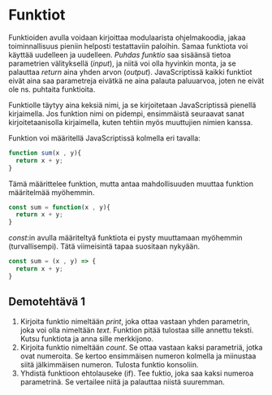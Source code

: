 # Funktiot

Funktioiden avulla voidaan kirjoittaa modulaarista ohjelmakoodia, jakaa toiminnallisuus pieniin helposti testattaviin paloihin. Samaa funktiota voi käyttää uudelleen ja uudelleen. *Puhdas funktio* saa sisäänsä tietoa parametrien välityksellä (*input*), ja niitä voi olla hyvinkin monta, ja se palauttaa *return* aina yhden arvon (*output*). JavaScriptissä kaikki funktiot eivät aina saa parametreja eivätkä ne aina palauta paluuarvoa, joten ne eivät ole ns. puhtaita funktioita.

Funktiolle täytyy aina keksiä nimi, ja se kirjoitetaan JavaScriptissä pienellä kirjaimella. Jos funktion nimi on pidempi, ensimmäistä seuraavat sanat kirjoitetaanisolla kirjaimella, kuten tehtiin myös muuttujien nimien kanssa.

Funktion voi määritellä JavaScriptissä kolmella eri tavalla:

```js
function sum(x , y){
  return x + y;
}
```

Tämä määrittelee funktion, mutta antaa mahdollisuuden muuttaa funktion määritelmää myöhemmin.

```js
const sum = function(x , y){
  return x + y;
}
```

*const*:in avulla määriteltyä funktiota ei pysty muuttamaan myöhemmin (turvallisempi). Tätä viimeisintä tapaa suositaan nykyään.

```js
const sum = (x , y) => {
  return x + y;
}
```

## Demotehtävä 1

1. Kirjoita funktio nimeltään *print*, joka ottaa vastaan yhden parametrin, joka voi olla nimeltään *text*. Funktion pitää tulostaa sille annettu teksti. Kutsu funktiota ja anna sille merkkijono.
2. Kirjoita funktio nimeltään *count*. Se ottaa vastaan kaksi parametriä, jotka ovat numeroita. Se kertoo ensimmäisen numeron kolmella ja miinustaa siitä jälkimmäisen numeron. Tulosta funktio konsoliin.
3. Yhdistä funktioon ehtolauseke (if). Tee fuktio, joka saa kaksi numeroa parametrinä. Se vertailee niitä ja palauttaa niistä suuremman.